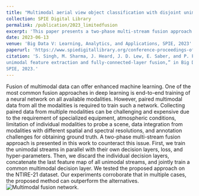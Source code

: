 ```yaml
---
title: "Multimodal aerial view object classification with disjoint unimodal feature extraction and fully-connected-layer fusion"
collection: SPIE Digital Library
permalink: /publication/2023_limitedfusion
excerpt: 'This paper presents a two-phase multi-stream fusion approach for training networks with limited multimodal data, addressing the challenges of collecting paired data and demonstrating improved performance on the NTIRE-21 dataset.'
date: 2023-06-13
venue: 'Big Data V: Learning, Analytics, and Applications, SPIE, 2023'
paperurl: 'https://www.spiedigitallibrary.org/conference-proceedings-of-spie/12522/1252206/Multimodal-aerial-view-object-classification-with-disjoint-unimodal-feature-extraction/10.1117/12.2664041.short#_=_'
citation: 'S. Singh, M. Sharma, J. Heard, J. D. Lew, E. Saber, and P. P. Markopoulos, “Multimodal aerial view object classification with disjoint
unimodal feature extraction and fully-connected-layer fusion,” in Big Data V: Learning, Analytics, and Applications, vol. 12522, p. 1252206,
SPIE, 2023.'
---
```

Fusion of multimodal data can offer enhanced machine learning. One of the most common fusion approaches in deep learning is end-to-end training of a neural network on all available modalities. However, paired multimodal data from all the modalities is required to train such a network. Collecting paired data from multiple modalities can be challenging and expensive due to the requirement of specialized equipment, atmospheric conditions, limitation of individual modalities to probe a scene, data integration from modalities with different spatial and spectral resolutions, and annotation challenges for obtaining ground truth. A two-phase multi-stream fusion approach is presented in this work to counteract this issue. First, we train the unimodal streams in parallel with their own decision layers, loss, and hyper-parameters. Then, we discard the individual decision layers, concatenate the last feature map of all unimodal streams, and jointly train a common multimodal decision layer. We tested the proposed approach on the NTIRE-21 dataset. Our experiments corroborate that in multiple cases, the proposed method can outperform the alternatives.
![Multimodal fusion network.](\../images/multimodal.png)